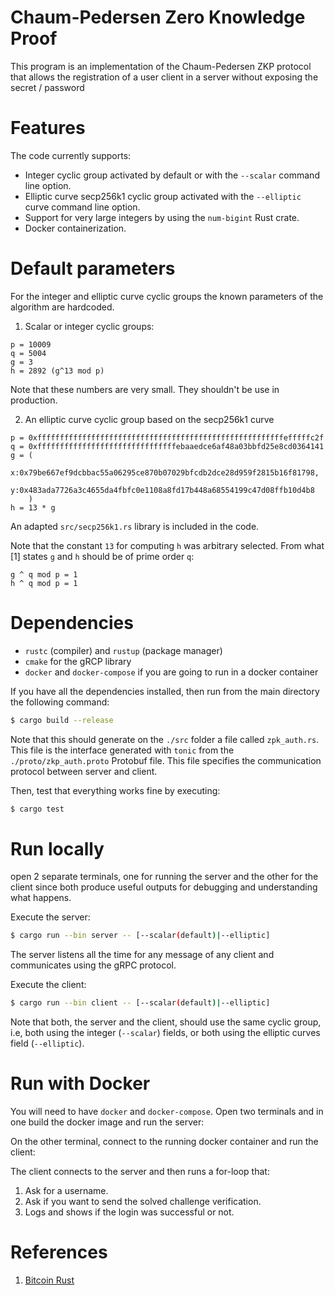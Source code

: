 # Chaum-Pedersen Zero Knowledge Proof

This program is an implementation of the Chaum-Pedersen ZKP protocol that allows
the registration of a user client in a server without exposing the secret / password

# Features

The code currently supports:

-  Integer cyclic group activated by default or with the `--scalar` command line option.
-  Elliptic curve secp256k1 cyclic group activated with the `--elliptic` curve command line option.
-  Support for very large integers by using the `num-bigint` Rust crate.
-  Docker containerization.

# Default parameters

For the integer and elliptic curve cyclic groups the known parameters of the algorithm are hardcoded.

1. Scalar or integer cyclic groups:

```
p = 10009
q = 5004
g = 3
h = 2892 (g^13 mod p)
```

Note that these numbers are very small. They shouldn't be use in production.

2. An elliptic curve cyclic group based on the secp256k1 curve

```
p = 0xfffffffffffffffffffffffffffffffffffffffffffffffffffffffefffffc2f
q = 0xfffffffffffffffffffffffffffffffebaaedce6af48a03bbfd25e8cd0364141
g = (
    x:0x79be667ef9dcbbac55a06295ce870b07029bfcdb2dce28d959f2815b16f81798,
    y:0x483ada7726a3c4655da4fbfc0e1108a8fd17b448a68554199c47d08ffb10d4b8
    )
h = 13 * g
```

An adapted `src/secp256k1.rs` library is included in the code. 

Note that the constant `13` for computing `h` was arbitrary selected. From what
[1] states `g` and `h` should be of prime order `q`:

```
g ^ q mod p = 1
h ^ q mod p = 1
```

# Dependencies

- `rustc` (compiler) and `rustup` (package manager)
- `cmake` for the gRCP library
- `docker` and `docker-compose` if you are going to run in a docker container

If you have all the dependencies installed, then run from the main directory the
following command:

```bash
$ cargo build --release
```

Note that this should generate on the `./src` folder a file called
`zpk_auth.rs`. This file is the interface generated with `tonic` from the
`./proto/zkp_auth.proto` Protobuf file. This file specifies the communication
protocol between server and client.

Then, test that everything works fine by executing:

```bash
$ cargo test
```

# Run locally

open 2 separate terminals, one for running the server and the other
for the client since both produce useful outputs for debugging and understanding
what happens.

Execute the server:

```bash
$ cargo run --bin server -- [--scalar(default)|--elliptic]
```

The server listens all the time for any message of any client and communicates
using the gRPC protocol.

Execute the client:

```bash
$ cargo run --bin client -- [--scalar(default)|--elliptic]
```

Note that both, the server and the client, should use the same cyclic group,
i.e, both using the integer (`--scalar`) fields, or both using the elliptic
curves field (`--elliptic`).

# Run with Docker

You will need to have `docker` and `docker-compose`. Open two terminals and in
one build the docker image and run the server:

On the other terminal, connect to the running docker container and run the
client:

The client connects to the server and then runs a for-loop that:

1. Ask for a username.
2. Ask if you want to send the solved challenge verification.
3. Logs and shows if the login was successful or not.


# References
1. [Bitcoin Rust](https://github.com/gagiuntoli/bitcoin_rust)